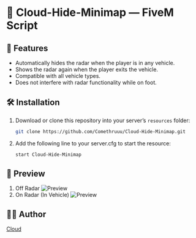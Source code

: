 # 🚀 Cloud-Hide-Minimap — FiveM Script 

## 🌄 Features
- Automatically hides the radar when the player is in any vehicle.
- Shows the radar again when the player exits the vehicle.
- Compatible with all vehicle types.
- Does not interfere with radar functionality while on foot.

## 🛠️ Installation

1. Download or clone this repository into your server’s `resources` folder:
   ```bash
   git clone https://github.com/Comethruuu/Cloud-Hide-Minimap.git
   ```
2. Add the following line to your server.cfg to start the resource:
   ```bash
   start Cloud-Hide-Minimap
   ```

## 🌟 Preview
1. Off Radar
   ![Preview](https://imgur.com/dIrRzcd.png)
2. On Radar (In Vehicle)
   ![Preview](https://imgur.com/kt1Meg3.png)

## 🧑‍💻 Author

[Cloud](https://github.com/Comethruuu)
